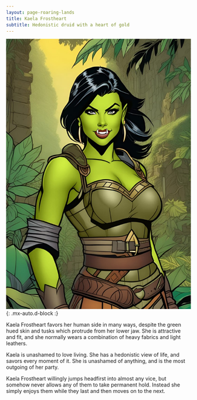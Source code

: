 ```yaml
---
layout: page-roaring-lands
title: Kaela Frostheart
subtitle: Hedonistic druid with a heart of gold
---
```


![Kaela Frostheart](/assets/img/characters/kaela-frostheart.jpg){: .mx-auto.d-block :}

Kaela Frostheart favors her human side in many ways, despite the green hued skin and tusks which protrude from her lower jaw. She is attractive and fit, and she normally wears a combination of heavy fabrics and light leathers.

Kaela is unashamed to love living. She has a hedonistic view of life, and savors every moment of it. She is unashamed of anything, and is the most outgoing of her party.

Kaela Frostheart willingly jumps headfirst into almost any vice, but somehow never allows any of them to take permanent hold. Instead she simply enjoys them while they last and then moves on to the next.